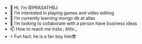 - 👋 Hi, I’m @PRASATHBJ
- 👀 I’m interested in playing games and video editing
- 🌱 I’m currently learning mongo db at atlas
- 💞️ I’m looking to collaborate with a person have business ideas
- 📫 How to reach me insta ; _blitx.__
- ⚡ Fun fact: he is a fan boy him😎

<!---
PRASATHBJ/PRASATHBJ is a ✨ special ✨ repository because its `README.md` (this file) appears on your GitHub profile.
You can click the Preview link to take a look at your changes.
--->
